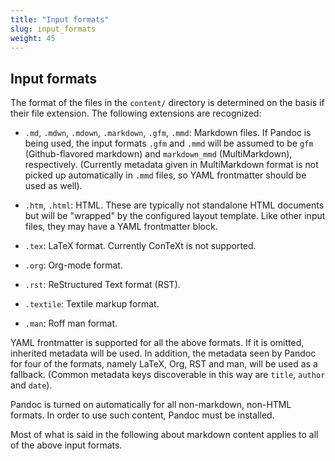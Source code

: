 ```yaml
---
title: "Input formats"
slug: input_formats
weight: 45
---
```



## Input formats

The format of the files in the `content/` directory is determined on the basis
if their file extension. The following extensions are recognized:

- `.md`, `.mdwn`, `.mdown`, `.markdown`, `.gfm`, `.mmd`: Markdown files.  If
  Pandoc is being used, the input formats `.gfm` and `.mmd` will be assumed to
  be `gfm` (Github-flavored markdown) and `markdown_mmd` (MultiMarkdown),
  respectively. (Currently metadata given in MultiMarkdown format is not picked
  up automatically in `.mmd` files, so YAML frontmatter should be used as well).

- `.htm`, `.html`: HTML. These are typically not standalone HTML documents but
  will be "wrapped" by the configured layout template. Like other input files,
  they may have a YAML frontmatter block.

- `.tex`: LaTeX format. Currently ConTeXt is not supported.

- `.org`: Org-mode format.

- `.rst`: ReStructured Text format (RST).

- `.textile`: Textile markup format.

- `.man`: Roff man format.

YAML frontmatter is supported for all the above formats. If it is omitted,
inherited metadata will be used. In addition, the metadata seen by Pandoc for
four of the formats, namely LaTeX, Org, RST and man, will be used as a fallback.
(Common metadata keys discoverable in this way are `title`, `author` and `date`).

Pandoc is turned on automatically for all non-markdown, non-HTML formats.
In order to use such content, Pandoc must be installed.

Most of what is said in the following about markdown content applies to all of
the above input formats.

